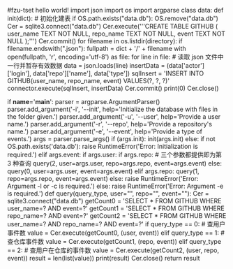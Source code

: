 #fzu-tset
hello world!
import json
import os
import argparse
class data:
    def init(dict):
        # 初始化建表
        if OS.path.exists("data.db"):
            OS.remove("data.db")
        Cer = sqlite3.connect("data.db")
        Cer.execute('''CREATE TABLE GITHUB (
                    user_name   TEXT NOT NULL,
                    repo_name   TEXT NOT NULL,
                    event       TEXT NOT NULL
                    );''')
        Cer.commit()
        for filename in os.listdir(directory):
            if filename.endswith(".json"):
                fullpath = dict + '/' + filename
                with open(fullpath, 'r', encoding='utf-8') as file:
                    for line in file:
                        # 读取 json 文件中一行并暂存有效数据
                        data = json.loads(line)
                        insertData = (data['actor']['login'],
                                      data['repo']['name'], data['type'])
                        sqlInsert = 'INSERT INTO GITHUB(user_name, repo_name, event) VALUES(?, ?, ?)'
                        connector.execute(sqlInsert, insertData)
        Cer.commit()
        print(0)
        Cer.close()
        
if __name__='__main__':
        parser = argparse.ArgumentParser()
        parser.add_argument('-i', '--init', help='Initialize the database with files in the folder given.')
        parser.add_argument('-u', '--user', help='Provide a user name.')
        parser.add_argument('-r', '--repo', help='Provide a repository\'s name.')
        parser.add_argument('-e', '--event', help='Provide a type of events.')
        args = parser.parse_args()
        if (args.init):
            init(args.init)
        else:
            if not OS.path.exists('data.db'):
                raise RuntimeError('Error: Initialization is required.')
            elif args.event:
                if args.user:
                    if args.repo:
                        # 三个参数都提供即为第 3 种查询
                        query(2, user=args.user, repo=args.repo, event=args.event)
                    else:
                        query(0, user=args.user, event=args.event)
                elif args.repo:
                    query(1, repo=args.repo, event=args.event)
                else:
                    raise RuntimeError('Error: Argument -l or -c is required.')
            else:
                raise RuntimeError('Error: Argument -e is required.')
def query(query_type, user="", repo="", event=""):
    Cer = sqlite3.connect("data.db")
    getCount0 = 'SELECT * FROM GITHUB WHERE user_name=? AND event=?'
    getCount1 = 'SELECT * FROM GITHUB WHERE repo_name=? AND event=?'
    getCount2 = 'SELECT * FROM GITHUB WHERE user_name=? AND repo_name=? AND event=?'
    if query_type == 0:
        # 查用户事件数
        value = Cer.execute(getCount0, (user, event))
    elif query_type == 1:
        # 查仓库事件数
        value = Cer.execute(getCount1, (repo, event))
    elif query_type == 2:
        # 查用户在仓库的事件数
        value = Cer.execute(getCount2, (user, repo, event))
    result = len(list(value))
    print(result)
    Cer.close()
return result


